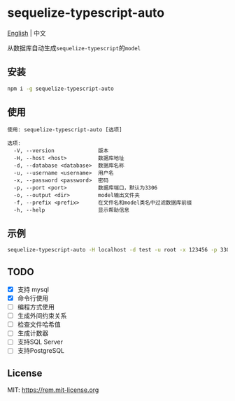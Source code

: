 # sequelize-typescript-auto

[English](https://github.com/YES-Lee/sequelize-typescript-auto) | 中文

从数据库自动生成`sequelize-typescript`的`model`

## 安装

```bash
npm i -g sequelize-typescript-auto
```

## 使用

```text
使用: sequelize-typescript-auto [选项]

选项:
  -V, --version              版本
  -H, --host <host>          数据库地址
  -d, --database <database>  数据库名称
  -u, --username <username>  用户名
  -x, --password <password>  密码
  -p, --port <port>          数据库端口，默认为3306
  -o, --output <dir>         model输出文件夹
  -f, --prefix <prefix>      在文件名和model类名中过滤数据库前缀
  -h, --help                 显示帮助信息
```

## 示例

```bash
sequelize-typescript-auto -H localhost -d test -u root -x 123456 -p 3306 -f test_ -o ./_models
```
## TODO

* [x] 支持 mysql
* [x] 命令行使用
* [ ] 编程方式使用
* [ ] 生成外间约束关系
* [ ] 检查文件哈希值
* [ ] 生成计数器
* [ ] 支持SQL Server
* [ ] 支持PostgreSQL

## License

MIT: https://rem.mit-license.org

